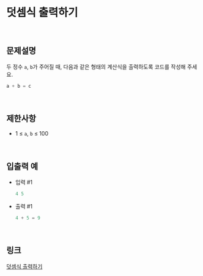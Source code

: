 # 덧셈식 출력하기

<br>

## 문제설명
두 정수 `a`, `b`가 주어질 때, 다음과 같은 형태의 계산식을 출력하도록 코드를 작성해 주세요.

```java
a + b = c
```

<br>

## 제한사항
- 1 ≤ `a`, `b` ≤ 100

<br>

## 입출력 예
- 입력 #1
    ```java
    4 5
    ```

- 출력 #1
    ```java
    4 + 5 = 9
    ```

<br>

## 링크
[덧셈식 출력하기](https://school.programmers.co.kr/learn/courses/30/lessons/181947)
